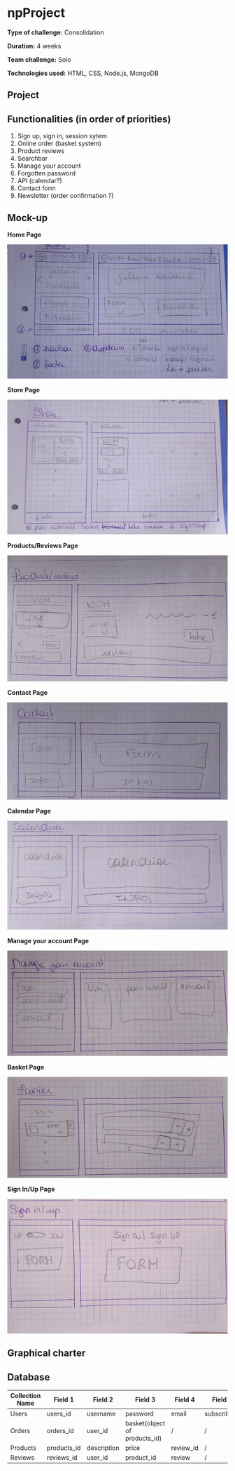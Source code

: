 # npProject
**Type of challenge:** Consolidation

**Duration:** 4 weeks  

**Team challenge:** Solo

**Technologies used:** HTML, CSS, Node.js, MongoDB


## Project


## Functionalities (in order of priorities)
1. Sign up, sign in, session sytem
2. Online order (basket system)
3. Product reviews
4. Searchbar
5. Manage your account
6. Forgotten password
7. API (calendar?)
8. Contact form
9. Newsletter (order confirmation ?)

## Mock-up
**Home Page**

![home page](https://github.com/NoemieUylenbroeck/npProject/blob/main/public/Images/readme/Homepage.jpg?raw=true)

**Store Page**

![store page](https://github.com/NoemieUylenbroeck/npProject/blob/main/public/Images/readme/Storepage.jpg?raw=true)

**Products/Reviews Page**

![products page](https://github.com/NoemieUylenbroeck/npProject/blob/main/public/Images/readme/Productpage.jpg?raw=true)

**Contact Page**

![contact page](https://github.com/NoemieUylenbroeck/npProject/blob/main/public/Images/readme/Contactpage.jpg?raw=true)

**Calendar Page**

![calendar page](https://github.com/NoemieUylenbroeck/npProject/blob/main/public/Images/readme/Calendarpage.jpg?raw=true)

**Manage your account Page**

![account page](https://github.com/NoemieUylenbroeck/npProject/blob/main/public/Images/readme/accountpage.jpg?raw=true)

**Basket Page**

![basket page](https://github.com/NoemieUylenbroeck/npProject/blob/main/public/Images/readme/Basketpage.jpg?raw=true)

**Sign In/Up Page**

![sign In/Up page](https://github.com/NoemieUylenbroeck/npProject/blob/main/public/Images/readme/signInUppage.jpg?raw=true)


## Graphical charter

## Database
| Collection Name | Field 1 | Field 2 | Field 3| Field 4 | Field 5|
|---|---|---|---|---|---|
| Users | users_id | username | password | email |subscribed?|
| Orders | orders_id | user_id | basket(object of products_id) | / | / |
| Products | products_id | description | price | review_id | / |
| Reviews | reviews_id | user_id | product_id | review | / |
